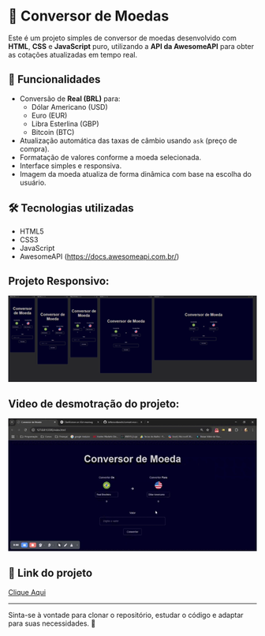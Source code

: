 # 💱 Conversor de Moedas

Este é um projeto simples de conversor de moedas desenvolvido com **HTML**, **CSS** e **JavaScript** puro, utilizando a **API da AwesomeAPI** para obter as cotações atualizadas em tempo real.

## 🚀 Funcionalidades
- Conversão de **Real (BRL)** para:
  - Dólar Americano (USD)
  - Euro (EUR)
  - Libra Esterlina (GBP)
  - Bitcoin (BTC)
- Atualização automática das taxas de câmbio usando `ask` (preço de compra).
- Formatação de valores conforme a moeda selecionada.
- Interface simples e responsiva.
- Imagem da moeda atualiza de forma dinâmica com base na escolha do usuário.

## 🛠 Tecnologias utilizadas
- HTML5
- CSS3
- JavaScript
- AwesomeAPI (https://docs.awesomeapi.com.br/)

## Projeto Responsivo:
  <div align-items="center">
    <img src="https://github.com/JeffersonBenetti/convert-money/blob/main/img/Responsive-Viewer-06-27-2025_07_16_PM.png" width=750px>
  </div>

## Video de desmotração do projeto:
  <div>
    <img src="https://github.com/JeffersonBenetti/convert-money/blob/main/video/Conversor%20de%20Moeda.gif" width=750px>
  </div>

## 🔗 Link do projeto
  <div>
    <a href="https://convertmoney-jb.netlify.app/">Clique Aqui</a>
  </div>

---

Sinta-se à vontade para clonar o repositório, estudar o código e adaptar para suas necessidades. 🚀
